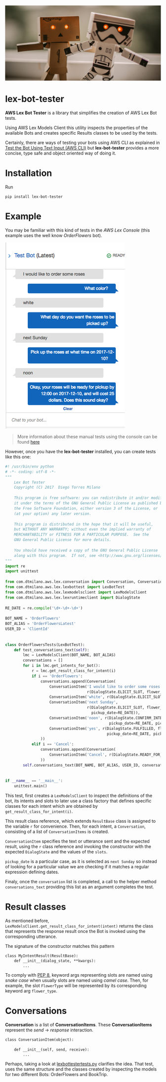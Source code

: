 ![banner](https://raw.githubusercontent.com/dtmilano/lex-bot-tester/master/images/pexels-photo-595804-wide.jpeg)
# lex-bot-tester
**AWS Lex Bot Tester** is a library that simplifies the creation of AWS Lex Bot tests.

Using AWS Lex Models Client this utility inspects the properties of the available Bots and creates specific Results classes to be used by the tests.

Certainly, there are ways of testing your bots using AWS CLI as explained in [Test the Bot Using Text Input (AWS CLI)](http://docs.aws.amazon.com/lex/latest/dg/gs-create-test-text.html) but **lex-bot-tester** provides a more concise, type safe and object oriented way of doing it.

# Installation
Run

    pip install lex-bot-tester
    

# Example
You may be familiar with this kind of tests in the *AWS Lex Console* (this example uses the well know *OrderFlowers* bot).

![test-bot](https://raw.githubusercontent.com/dtmilano/lex-bot-tester/master/images/test-bot.png)

> More information about these manual tests using the console can be found [here](http://docs.aws.amazon.com/lex/latest/dg/gs2-build-and-test.html)

However, once you have the **lex-bot-tester** installed, you can create tests like this one:

```python
#! /usr/bin/env python
# -*- coding: utf-8 -*-
"""
    Lex Bot Tester
    Copyright (C) 2017  Diego Torres Milano

    This program is free software: you can redistribute it and/or modify
    it under the terms of the GNU General Public License as published by
    the Free Software Foundation, either version 3 of the License, or
    (at your option) any later version.

    This program is distributed in the hope that it will be useful,
    but WITHOUT ANY WARRANTY; without even the implied warranty of
    MERCHANTABILITY or FITNESS FOR A PARTICULAR PURPOSE.  See the
    GNU General Public License for more details.

    You should have received a copy of the GNU General Public License
    along with this program.  If not, see <http://www.gnu.org/licenses/>.
"""
import re
import unittest

from com.dtmilano.aws.lex.conversation import Conversation, ConversationItem
from com.dtmilano.aws.lex.lexbottest import LexBotTest
from com.dtmilano.aws.lex.lexmodelsclient import LexModelsClient
from com.dtmilano.aws.lex.lexruntimeclient import DialogState

RE_DATE = re.compile('\d+-\d+-\d+')

BOT_NAME = 'OrderFlowers'
BOT_ALIAS = 'OrderFlowersLatest'
USER_ID = 'ClientId'


class OrderFlowersTests(LexBotTest):
    def test_conversations_text(self):
        lmc = LexModelsClient(BOT_NAME, BOT_ALIAS)
        conversations = []
        for i in lmc.get_intents_for_bot():
            r = lmc.get_result_class_for_intent(i)
            if i == 'OrderFlowers':
                conversations.append(Conversation(
                    ConversationItem('I would like to order some roses',
                                     r(DialogState.ELICIT_SLOT, flower_type='roses')),
                    ConversationItem('white', r(DialogState.ELICIT_SLOT, flower_type='roses', flower_color='white')),
                    ConversationItem('next Sunday',
                                     r(DialogState.ELICIT_SLOT, flower_type='roses', flower_color='white',
                                       pickup_date=RE_DATE)),
                    ConversationItem('noon', r(DialogState.CONFIRM_INTENT, flower_type='roses', flower_color='white',
                                               pickup_date=RE_DATE, pickup_time='12:00')),
                    ConversationItem('yes', r(DialogState.FULFILLED, flower_type='roses', flower_color='white',
                                              pickup_date=RE_DATE, pickup_time='12:00')),
                ))
            elif i == 'Cancel':
                conversations.append(Conversation(
                    ConversationItem('Cancel', r(DialogState.READY_FOR_FULFILLMENT))
                ))
        self.conversations_text(BOT_NAME, BOT_ALIAS, USER_ID, conversations)


if __name__ == '__main__':
    unittest.main()
```

This test, first creates a `LexModelsClient` to inspect the definitions of the bot, its intents and slots to later use a class factory that defines specific classes for each intent which are obtained by `get_result_class_for_intent(i)`.

This result class reference, which extends `ResultBase` class is assigned to the variable `r` for convenience. Then, for each intent, a `Conversation`, consisting of a list of `ConversationItems` is created.

`ConversationItem` specifies the text or utterance sent and the expected result, using the `r` class reference and invoking the constructor with the expected `DialogState` and the values of the `slots`.

`pickup_date` is a particular case, as it is selected as `next Sunday` so instead of looking for a particular value we are checking if it matches a regular expression defining dates.

Finaly, once the `conversation` list is completed, a call to the helper method `conversations_text` providing this list as an argument completes the test.

# Result classes
As mentioned before, `LexModelsClient.get_result_class_for_intent(intent)` returns the class that represents the response result once the Bot is invoked using the corresponding utterance.

The signature of the constructor matches this pattern

    class MyIntentResult(ResultBase):
        def __init__(dialog_state, **kwargs):
            ...
            

To comply with [PEP 8](https://www.python.org/dev/peps/pep-0008/#prescriptive-naming-conventions), keyword args representing slots are named using *snake case* when usually slots are named using *camel case*. Then, for example, the slot `FlowerType` will be represented by its corresponding keyword arg `flower_type`.

# Conversations
**Conversation** is a list of **ConversationItems**. These **ConversationItems** represent the *send* -> *response* interaction. 

    class ConversationItem(object):
        
        def __init__(self, send, receive):
            ...

Perhaps, taking a look at [lexbottestertests.py](https://github.com/dtmilano/lex-bot-tester/blob/master/tests/com/dtmilano/aws/lex/lexbottesttests.py) clarifies the idea. That test, uses the same structure and the classes created by inspecting the models for two different Bots: OrderFlowers and BookTrip.
